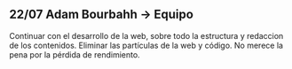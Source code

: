 ## 22/07 Adam Bourbahh -> Equipo
Continuar con el desarrollo de la web, sobre todo la estructura y redaccion de los contenidos.
Eliminar las partículas de la web y código. No merece la pena por la pérdida de rendimiento.
